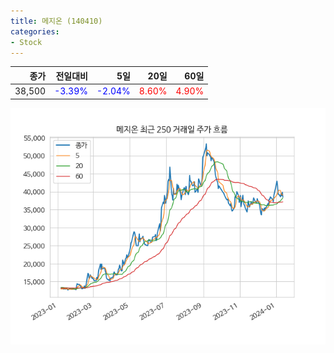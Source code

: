 ```yaml
---
title: 메지온 (140410)
categories:
- Stock
---
```


|종가|전일대비|5일|20일|60일|
|---:|-------:|--:|---:|---:|
|38,500|<span style="color: blue">-3.39%</span>|<span style="color: blue">-2.04%</span>|<span style="color: red">8.60%</span>|<span style="color: red">4.90%</span>|


<!-- more -->

![140410](/assets/images/stock/140410.png)
